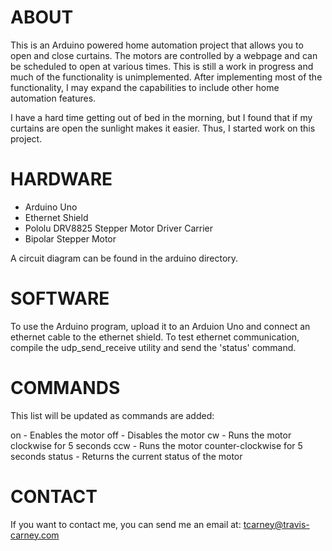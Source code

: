 ABOUT
===========

This is an Arduino powered home automation project that allows you to open and close curtains. The motors are controlled by a webpage and can be scheduled to open at various times. This is still a work in progress and much of the functionality is unimplemented. After implementing most of the functionality, I may expand the capabilities to include other home automation features.

I have a hard time getting out of bed in the morning, but I found that if my curtains are open the sunlight makes it easier. Thus, I started work on this project.

HARDWARE
===========

- Arduino Uno
- Ethernet Shield
- Pololu DRV8825 Stepper Motor Driver Carrier
- Bipolar Stepper Motor

A circuit diagram can be found in the arduino directory.

SOFTWARE
===========

To use the Arduino program, upload it to an Arduion Uno and connect an ethernet cable to the ethernet shield. To test ethernet communication, compile the udp_send_receive utility and send the 'status' command.

COMMANDS
===========

This list will be updated as commands are added:

on - Enables the motor
off - Disables the motor
cw - Runs the motor clockwise for 5 seconds
ccw - Runs the motor counter-clockwise for 5 seconds
status - Returns the current status of the motor

CONTACT
===========

If you want to contact me, you can send me an email at: tcarney@travis-carney.com
